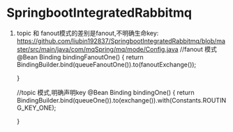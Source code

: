 # SpringbootIntegratedRabbitmq

1) topic 和 fanout模式的差别是fanout,不明确生命key:
https://github.com/liubin192837/SpringbootIntegratedRabbitmq/blob/master/src/main/java/com/mqSpring/mq/mode/Config.java
    //fanout 模式
    @Bean
    Binding bindingFanoutOne() {
        return BindingBuilder.bind(queueFanoutOne()).to(fanoutExchange());

    }
    
    //topic 模式,明确声明key
    @Bean
    Binding bindingOne() {
        return BindingBuilder.bind(queueOne()).to(exchange()).with(Constants.ROUTING_KEY_ONE);

    }
